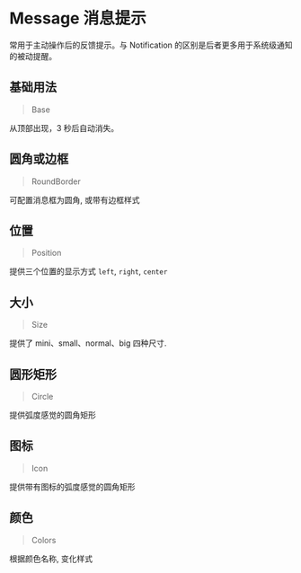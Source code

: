 <!-- @api: OtMessage.vue/OtMessageAPI.md -->
<!-- @api: services/OtMessage/API.md -->

# Message 消息提示

常用于主动操作后的反馈提示。与 Notification 的区别是后者更多用于系统级通知的被动提醒。

## 基础用法

> Base

从顶部出现，3 秒后自动消失。

## 圆角或边框

> RoundBorder

可配置消息框为圆角, 或带有边框样式

## 位置

> Position

提供三个位置的显示方式 `left`, `right`, `center`

## 大小

> Size

提供了 mini、small、normal、big 四种尺寸.

## 圆形矩形

> Circle

提供弧度感觉的圆角矩形

## 图标

> Icon

提供带有图标的弧度感觉的圆角矩形

## 颜色

> Colors

根据颜色名称, 变化样式
